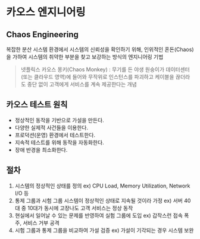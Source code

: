 # 카오스 엔지니어링

## Chaos Engineering

복잡한 분산 시스템 환경에서 시스템의 신뢰성을 확인하기 위해, 인위적인 혼돈(Chaos)을 가하여 시스템의 취약한 부분을 찾고 보강하는 방식의 엔지니어링 기법

> 넷플릭스 카오스 몽키(Chaos Monkey) : 무기를 든 야생 원숭이가 데이터센터(또는 클라우드 영역)에 들어와 무작위로 인스턴스를 파괴하고 케이블을 끊더라도 중단 없이 고객에게 서비스를 계속 제공한다는 개념

## 카오스 테스트 원칙

- 정상적인 동작을 기반으로 가설을 만든다.
- 다양한 실제적 사건들을 이용한다.
- 프로덕션(운영) 환경에서 테스트한다.
- 지속적 테스트를 위해 동작을 자동화한다.
- 장애 반경을 최소화한다.

## 절차

1. 시스템의 정상적인 상태를 정의
ex) CPU Load, Memory Utilization, Network I/O 등
2. 통제 그룹과 시험 그룹 시스템이 정상적인 상태로 지속될 것이라 가정
ex) 서버 40대 중 10대가 동시에 고장나도 고객 서비스는 정상 동작
3. 현실에서 일어날 수 있는 문제를 반영하여 실험 그룹에 도입
ex) 갑작스런 접속 폭주, 서비스 거부 공격
4. 시험 그룹과 통제 그룹을 비교하여 가설 검증
ex) 가설이 기각되는 경우 시스템 보완